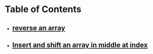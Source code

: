 # Table of Contents

- ## [reverse an array](https://github.com/AhMaD36789/Data-Structures-and-Algorithms/tree/array-insert-shift/code%20challenge%2001)
- ## [Insert and shift an array in middle at index]()
